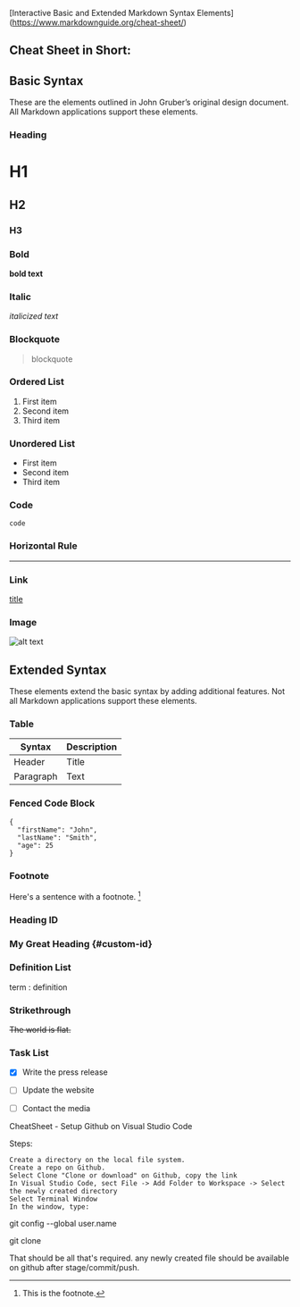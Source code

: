 

[Interactive Basic and Extended Markdown Syntax Elements] (https://www.markdownguide.org/cheat-sheet/)

## Cheat Sheet in Short:

## Basic Syntax

These are the elements outlined in John Gruber’s original design document. All Markdown applications support these elements.

### Heading

# H1
## H2
### H3

### Bold

**bold text**

### Italic

*italicized text*

### Blockquote

> blockquote

### Ordered List

1. First item
2. Second item
3. Third item

### Unordered List

- First item
- Second item
- Third item

### Code

`code`

### Horizontal Rule

---

### Link

[title](https://www.example.com)

### Image

![alt text](image.jpg)

## Extended Syntax

These elements extend the basic syntax by adding additional features. Not all Markdown applications support these elements.

### Table

| Syntax | Description |
| ----------- | ----------- |
| Header | Title |
| Paragraph | Text |

### Fenced Code Block

```
{
  "firstName": "John",
  "lastName": "Smith",
  "age": 25
}
```

### Footnote

Here's a sentence with a footnote. [^1]

[^1]: This is the footnote.

### Heading ID

### My Great Heading {#custom-id}

### Definition List

term
: definition

### Strikethrough

~~The world is flat.~~

### Task List

- [x] Write the press release
- [ ] Update the website
- [ ] Contact the media




CheatSheet - Setup Github on Visual Studio Code

Steps:

    Create a directory on the local file system.
    Create a repo on Github.
    Select Clone "Clone or download" on Github, copy the link
    In Visual Studio Code, sect File -> Add Folder to Workspace -> Select the newly created directory
    Select Terminal Window
    In the window, type:

git config --global user.name <github userID>

git clone <URL from github link copied earlier>

That should be all that's required.  any newly created file should be available on github after stage/commit/push.
